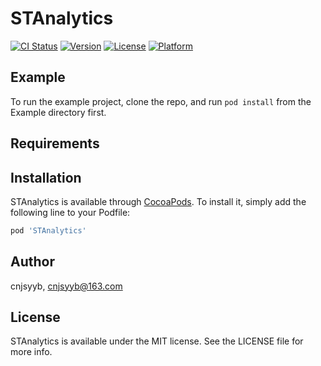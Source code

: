 # STAnalytics

[![CI Status](https://img.shields.io/travis/cnjsyyb/STAnalytics.svg?style=flat)](https://travis-ci.org/cnjsyyb/STAnalytics)
[![Version](https://img.shields.io/cocoapods/v/STAnalytics.svg?style=flat)](https://cocoapods.org/pods/STAnalytics)
[![License](https://img.shields.io/cocoapods/l/STAnalytics.svg?style=flat)](https://cocoapods.org/pods/STAnalytics)
[![Platform](https://img.shields.io/cocoapods/p/STAnalytics.svg?style=flat)](https://cocoapods.org/pods/STAnalytics)

## Example

To run the example project, clone the repo, and run `pod install` from the Example directory first.

## Requirements

## Installation

STAnalytics is available through [CocoaPods](https://cocoapods.org). To install
it, simply add the following line to your Podfile:

```ruby
pod 'STAnalytics'
```

## Author

cnjsyyb, cnjsyyb@163.com

## License

STAnalytics is available under the MIT license. See the LICENSE file for more info.
